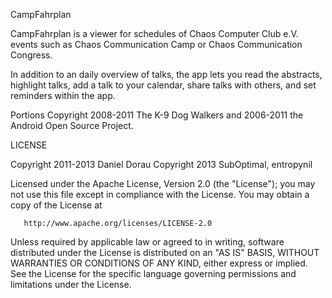CampFahrplan

CampFahrplan is a viewer for schedules of Chaos Computer Club e.V. events such as
Chaos Communication Camp or Chaos Communication Congress.
  
In addition to an daily overview of talks, the app lets you read the abstracts, 
highlight talks, add a talk to your calendar, share talks with others, and 
set reminders within the app.


Portions Copyright 2008-2011 The K-9 Dog Walkers and 2006-2011 the Android Open Source Project.

LICENSE

   Copyright 2011-2013 Daniel Dorau
   Copyright 2013 SubOptimal, entropynil

   Licensed under the Apache License, Version 2.0 (the "License");
   you may not use this file except in compliance with the License.
   You may obtain a copy of the License at

       http://www.apache.org/licenses/LICENSE-2.0

   Unless required by applicable law or agreed to in writing, software
   distributed under the License is distributed on an "AS IS" BASIS,
   WITHOUT WARRANTIES OR CONDITIONS OF ANY KIND, either express or implied.
   See the License for the specific language governing permissions and
   limitations under the License.
